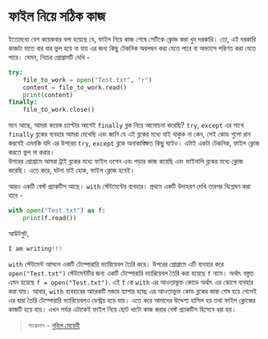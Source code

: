 # ফাইল নিয়ে সঠিক কাজ

ইতোমধ্যে বেশ কয়েকবার বলা হয়েছে যে, ফাইল নিয়ে কাজ শেষে সেটিকে ক্লোজ করা খুব দরকারি। তো, এই দরকারি কাজটা যাতে বার বার ভুল হয়ে না যায় এর জন্য কিছু টেকনিক অবলম্বন করা যেতে পারে বা অভ্যাসে পরিণত করা যেতে পারে। যেমন, নিচের প্রোগ্রামটি দেখি -

```python
try:
    file_to_work = open("Test.txt", "r")
    content = file_to_work.read()
    print(content)
finally:
    file_to_work.close()
```

মনে আছে, আমরা কয়েক চ্যাপ্টার আগেই `finally` ব্লক নিয়ে আলোচনা করেছি? `try`, `except` এর সাথে `finally` ব্লকের ব্যবহার আমরা দেখেছি এবং জানি যে এই ব্লকের মধ্যে যাই থাকুক না কেন, সেই কোড গুলো রান করবেই এমনকি যদি এর উপরের `try`, `except` ব্লকে অনাকাঙ্ক্ষিত কিছু ঘটেও। এটাই একটা টেকনিক, ফাইল ক্লোজ করতে ভুল না করার।  
উপরের প্রোগ্রামে আমরা ট্রাই ব্লকের মধ্যে ফাইল ওপেন এবং পড়ার কাজ করেছি এবং ফাইনালি ব্লকের মধ্যে ক্লোজ করেছি। এতে করে, ঘটনা যাই হোক, ফাইল ক্লোজ হবেই।

আরও একটি বেস্ট প্র্যাকটিস আছে। `with` স্টেটমেন্টের ব্যবহার। প্রথমে একটি উদাহরণ দেখি তারপর বিশ্লেষণ করা যাবে -

```python
with open("Test.txt") as f:
    print(f.read())
```

আউটপুট,

```python
I am writing!!!
```

`with` স্টেটমেন্ট আসলে একটি টেম্পোরারি ভ্যারিয়েবল তৈরি করে। উপরের প্রোগ্রামে এটি ব্যবহার করে `open("Test.txt")` স্টেটমেন্টটির জন্য একটি টেম্পোরারি ভ্যারিয়েবল তৈরি করা হয়েছে `f` নামে। অর্থাৎ বস্তুত এমন হয়েছে `f = open("Test.txt")`. এই `f` কে `with` এর আওতাভুক্ত কোডে অর্থাৎ এর স্কোপে ব্যবহার করা যায়। আবার, `with` ব্যবহারের আরেকটি মজার ব্যাপার হচ্ছে এর আওতাভুক্ত কোড ব্লকের কাজ শেষ হয়ে গেলেই এর দ্বারা তৈরি টেম্পোরারি ভ্যারিয়েবলও ডেস্ট্রয় হয়ে যায়। এতে করে আমাদের উদ্দেশ্য হাসিল হয় তথা ফাইল ক্লোজের কাজটি হয়ে যায়। এখন পর্যন্ত এটাকেই ফাইল নিয়ে ছোট খাটো কাজ করার বেস্ট প্র্যাকটিস হিসেবে ধরা হয়।

> সংকলন - [নুহিল মেহেদী](https://nuhil.net)

